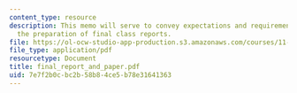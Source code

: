 ```yaml
---
content_type: resource
description: This memo will serve to convey expectations and requirements regarding
  the preparation of final class reports.
file: https://ol-ocw-studio-app-production.s3.amazonaws.com/courses/11-360-community-growth-and-land-use-planning-fall-2003/7e7f2b0cbc2b58b84ce5b78e31641363_final_report_and_paper.pdf
file_type: application/pdf
resourcetype: Document
title: final_report_and_paper.pdf
uid: 7e7f2b0c-bc2b-58b8-4ce5-b78e31641363
---
```

